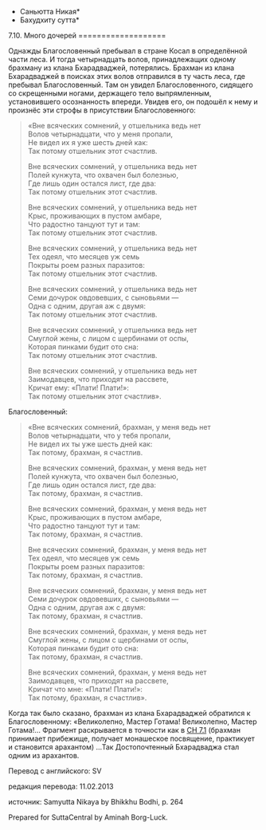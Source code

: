 * Саньютта Никая*
* Бахудхиту сутта*

7\.10\. Много дочерей
\=\=\=\=\=\=\=\=\=\=\=\=\=\=\=\=\=\=\=

Однажды Благословенный пребывал в стране Косал в определённой части леса\. И тогда четырнадцать волов, принадлежащих одному брахману из клана Бхарадваджей, потерялись\. Брахман из клана Бхарадваджей в поисках этих волов отправился в ту часть леса, где пребывал Благословенный\. Там он увидел Благословенного, сидящего со скрещенными ногами, держащего тело выпрямленным, установившего осознанность впереди\. Увидев его, он подошёл к нему и произнёс эти строфы в присутствии Благословенного:

> «Вне всяческих сомнений, у отшельника ведь нет  
> Волов четырнадцати, что у меня пропали,  
> Не видел их я уже шесть дней как:  
> Так потому отшельник этот счастлив\.  
>   
> Вне всяческих сомнений, у отшельника ведь нет  
> Полей кунжута, что охвачен был болезнью,  
> Где лишь один остался лист, где два:  
> Так потому отшельник этот счастлив\.  
>   
> Вне всяческих сомнений, у отшельника ведь нет  
> Крыс, проживающих в пустом амбаре,  
> Что радостно танцуют тут и там:  
> Так потому отшельник этот счастлив\.  
>   
> Вне всяческих сомнений, у отшельника ведь нет  
> Тех одеял, что месяцев уж семь  
> Покрыты роем разных паразитов:  
> Так потому отшельник этот счастлив\.  
>   
> Вне всяческих сомнений, у отшельника ведь нет  
> Семи дочурок овдовевших, с сыновьями —  
> Одна с одним, другая аж с двумя:  
> Так потому отшельник этот счастлив\.  
>   
> Вне всяческих сомнений, у отшельника ведь нет  
> Смуглой жены, с лицом с щербинами от оспы,  
> Которая пинками будит ото сна:  
> Так потому отшельник этот счастлив\.  
>   
> Вне всяческих сомнений, у отшельника ведь нет  
> Заимодавцев, что приходят на рассвете,  
> Кричат ему: «Плати\! Плати\!»:  
> Так потому отшельник этот счастлив»\.

Благословенный:
> «Вне всяческих сомнений, брахман, у меня ведь нет  
> Волов четырнадцати, что у тебя пропали,  
> Не видел их ты уже шесть дней как:  
> Так потому, брахман, я счастлив\.  
>   
> Вне всяческих сомнений, брахман, у меня ведь нет  
> Полей кунжута, что охвачен был болезнью,  
> Где лишь один остался лист, где два:  
> Так потому, брахман, я счастлив\.  
>   
> Вне всяческих сомнений, брахман, у меня ведь нет  
> Крыс, проживающих в пустом амбаре,  
> Что радостно танцуют тут и там:  
> Так потому, брахман, я счастлив\.  
>   
> Вне всяческих сомнений, брахман, у меня ведь нет  
> Тех одеял, что месяцев уж семь  
> Покрыты роем разных паразитов:  
> Так потому, брахман, я счастлив\.  
>   
> Вне всяческих сомнений, брахман, у меня ведь нет  
> Семи дочурок овдовевших, с сыновьями —  
> Одна с одним, другая аж с двумя:  
> Так потому, брахман, я счастлив\.  
>   
> Вне всяческих сомнений, брахман, у меня ведь нет  
> Смуглой жены, с лицом с щербинами от оспы,  
> Которая пинками будит ото сна:  
> Так потому, брахман, я счастлив\.  
>   
> Вне всяческих сомнений, брахман, у меня ведь нет  
> Заимодавцев, что приходят на рассвете,  
> Кричат что мне: «Плати\! Плати\!»:  
> Так потому, брахман, я счастлив»\.

Когда так было сказано, брахман из клана Бхарадваджей обратился к Благословенному: «Великолепно, Мастер Готама\! Великолепно, Мастер Готама\!… Фрагмент раскрывается в точности как в [СН 7\.1](/sn7\.1/ru/sv) \(брахман принимает прибежище, получает монашеское посвящение, практикует и становится арахантом\) …Так Достопочтенный Бхарадваджа стал одним из арахантов\.

Перевод с английского: SV

редакция перевода: 11\.02\.2013

источник: Samyutta Nikaya by Bhikkhu Bodhi, p\. 264

Prepared for SuttaCentral by Aminah Borg\-Luck\.